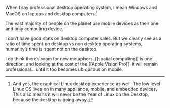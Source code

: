 When I say professional desktop operating system, I mean Windows and MacOS on laptops and desktop computers.[^linux] 

[^linux]: And yes, the graphical Linux desktop experience as well. The low level Linux OS lives on in many appliance, mobile, and embedded devices. This also means it will never be the Year of Linux on the Desktop, because the desktop is going away.

The vast majority of people on the planet use mobile devices as their one and only computing device. 

I don’t have good stats on desktop computer sales. But we clearly see as a ratio of time spent on desktop vs non desktop operating systems, humanity’s time is spent not on the desktop. 

I do think there’s room for new metaphors. [[spatial computing]] is one direction, and looking at the cost of the [[Apple Vision Pro]], it will remain professional… until it too becomes ubiquitous on mobile.